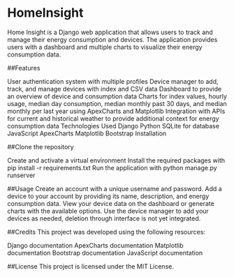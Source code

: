 ﻿# HomeInsight
 
Home Insight is a Django web application that allows users to track and manage their energy consumption and devices. The application provides users with a dashboard and multiple charts to visualize their energy consumption data.

##Features
 
User authentication system with multiple profiles
Device manager to add, track, and manage devices with index and CSV data
Dashboard to provide an overview of device and consumption data
Charts for index values, hourly usage, median day consumption, median monthly past 30 days, and median monthly per last year using ApexCharts and Matplotlib
Integration with APIs for current and historical weather to provide additional context for energy consumption data
Technologies Used
Django
Python
SQLite for database
JavaScript
ApexCharts
Matplotlib
Bootstrap
Installation

##Clone the repository
 
Create and activate a virtual environment
Install the required packages with pip install -r requirements.txt
Run the application with python manage.py runserver

##Usage
Create an account with a unique username and password.
Add a device to your account by providing its name, description, and energy consumption data.
View your device data on the dashboard or generate charts with the available options.
Use the device manager to add your devices as needed, deletion through interface is not yet integrated.

##Credits
This project was developed  using the following resources:

Django documentation
ApexCharts documentation
Matplotlib documentation
Bootstrap documentation
JavaScript documentation 

##License
This project is licensed under the MIT License.
